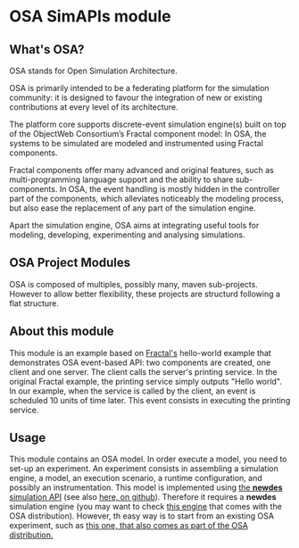 # OSA SimAPIs module

## What's OSA?

OSA stands for Open Simulation Architecture.

OSA is primarily intended to be a federating platform for the simulation community: it is designed to favour the integration of new or existing contributions at every level of its architecture.

The platform core supports discrete-event simulation engine(s) built on top of the ObjectWeb Consortium’s Fractal component model: In OSA, the systems to be simulated are modeled and instrumented using Fractal components.

Fractal components offer many advanced and original features, such as multi-programming language support and the ability to share sub-components. In OSA, the event handling is mostly hidden in the controller part of the components, which alleviates noticeably the modeling process, but also ease the replacement of any part of the simulation engine.

Apart the simulation engine, OSA aims at integrating useful tools for modeling, developing, experimenting and analysing simulations.

## OSA Project Modules

OSA is composed of multiples, possibly many, maven sub-projects. However to allow better flexibility, these projects are structurd following a flat structure.

## About this module

This module is an example based on [Fractal's](http://fractal.ow2.org/) hello-world example that demonstrates OSA event-based API: two components are created, one client and one server. The client calls the server's printing service. In the original Fractal example, the printing service simply outputs "Hello world". In our example, when the service is called by the client, an event is scheduled 10 units of time later. This event consists in executing the printing service.

## Usage

This module contains an OSA model. In order execute a model, you need to set-up an experiment. An experiment consists in assembling a simulation engine, a model, an execution scenario, a runtime configuration, and possibly an instrumentation. 
This model is implemented using [the **newdes** simulation API](http://www.osadev.org/maven-config/osa-simapis/osa-simapis-newdes/index.html) (see also [here, on github](https://github.com/osadevs/ooo.simapis.newdes)). Therefore it requires a **newdes** simulation engine (you may want to check [this engine](https://github.com/osadevs/ooo.engines.newdes) 
 that comes with the OSA distribution). However, th easy way is to start from an existing OSA experiment, such as [this one, that also comes as part of the OSA distribution.](https://github.com/osadevs/ooo.experiences.newdes.helloworld-event)